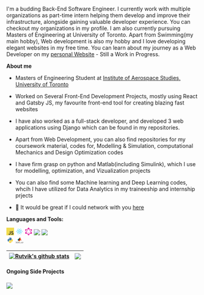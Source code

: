 I'm a budding Back-End Software Engineer. I currently work with multiple organizations as part-time intern helping them develop and improve their infrastructure, alongside gaining valuable developer experience. You can checkout my organizations in my profile. I am also currently pursuing Masters of Engineering at University of Toronto. Apart from Swimming(my main hobby), Web development is also my hobby and I love developing elegant websites in my free time. You can learn about my journey as a Web Developer on my [personal Website](https://rutvik-solanki.ml) - Still a Work in Progress.


**About me**

- Masters of Engineering Student at [Institute of Aerospace Studies, University of Toronto](https://www.utias.utoronto.ca//)

- Worked on Several Front-End Development Projects, mostly using React and Gatsby JS, my favourite front-end tool for creating blazing fast websites

- I have also worked as a full-stack developer, and developed 3 web applications using Django which can be found in my repositories.

- Apart from Web Development, you can also find repositories for my coursework material, codes for, Modelling & Simulation, computational Mechanics and Design Optimization codes

- I have firm grasp on python and Matlab(including Simulink), which I use for modelling, optimization, and Vizualization projects 

- You can also find some Machine learning and Deep Learning codes, whcih I have utilized for Data Analytics in my traineeship and internship prjects

- 💬 It would be great if I could network with you [here](https://linkedin.com/in/connectwithrutvik)



**Languages and Tools:**  

<code><img height="20" src="https://raw.githubusercontent.com/github/explore/80688e429a7d4ef2fca1e82350fe8e3517d3494d/topics/javascript/javascript.png"></code>
<code><img height="20" src="https://raw.githubusercontent.com/github/explore/80688e429a7d4ef2fca1e82350fe8e3517d3494d/topics/react/react.png"></code>
<code><img height="20" src="https://raw.githubusercontent.com/github/explore/5c058a388828bb5fde0bcafd4bc867b5bb3f26f3/topics/graphql/graphql.png"></code>
<code><img height="20" src="https://images.ctfassets.net/42myiudv0u8b/6rkOXCpyvuekYIgy6U6gGu/ea5dbe70e522413ef48b97c6e949a7d6/1_t5EnAu3eSWJA0rmZ9v3xuw.png"></code>
<code><img height="20" src="https://ih1.redbubble.net/image.399557482.5366/flat,550x550,075,f.jpg"></code>    
<code><img height="20" src="https://raw.githubusercontent.com/github/explore/80688e429a7d4ef2fca1e82350fe8e3517d3494d/topics/python/python.png"></code>
<code><img height="20" src="https://raw.githubusercontent.com/github/explore/80688e429a7d4ef2fca1e82350fe8e3517d3494d/topics/matlab/matlab.png"></code>


| <a href="https://github.com/rutvikrj26"><img align="center" src="https://github-readme-stats.vercel.app/api?username=rutvikrj26&show_icons=true&include_all_commits=true&theme=buefy&hide_border=true" alt="Rutvik's github stats" /></a> |<img align="center" src="https://github-readme-stats.vercel.app/api/top-langs/?username=rutvikrj26&layout=compact&theme=buefy&hide_border=true" /></a> |
| ------------- | ------------- |

 #### Ongoing Side Projects

<a href="https://github.com/Rutvikrj26/inventory">
  <img align="center" src="https://github-readme-stats.vercel.app/api/pin/?username=rutvikrj26&repo=inventory&theme=buefy" />
</a>

<br />
<br />
